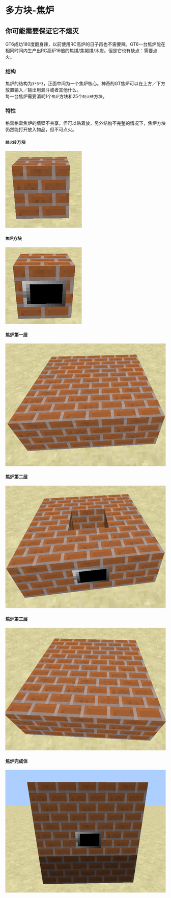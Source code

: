# 多方块-焦炉

## 你可能需要保证它不熄灭

GT6成功180度翻身辣，以前使用RC高炉的日子再也不需要辣。GT6一台焦炉能在相同时间内生产出RC高炉16倍的焦煤/焦褐煤/木炭。但是它也有缺点：需要点火。

### 结构

焦炉的结构为`3*3*3`，正面中间为一个焦炉核心。神奇的GT焦炉可以在上方／下方放置输入／输出用漏斗或者其他什么。  
每一台焦炉需要消耗1个`焦炉`方块和25个`耐火砖`方块。

### **特性**

格雷格雷焦炉的墙壁不共享，但可以贴着放，另外结构不完整的情况下，焦炉方块仍然能打开放入物品，但不可点火。

#### `耐火砖`方块

![](/assets/耐火砖.png)

#### `焦炉`方块

![](/assets/焦炉方块.png)

#### 焦炉第一层

![](/assets/焦炉下.png)

#### 焦炉第二层

![](/assets/焦炉中.png)

#### 焦炉第三层

![](/assets/焦炉上.png)

#### 焦炉完成体

![](/assets/焦炉完成.png)

